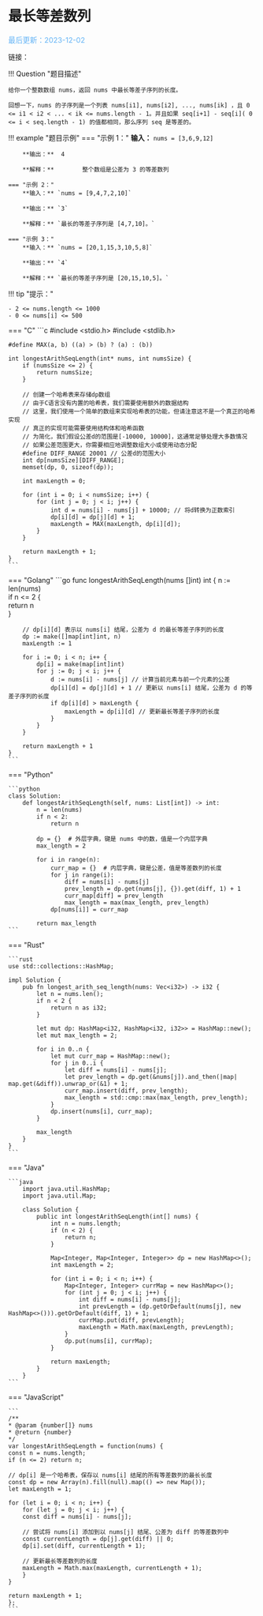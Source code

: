 # 最长等差数列

<span style="color:rgb(100,180,246);font-size:11pt">最后更新：2023-12-02</span>

链接：

!!! Question "题目描述"

    给你一个整数数组 nums，返回 nums 中最长等差子序列的长度。

    回想一下，nums 的子序列是一个列表 nums[i1], nums[i2], ..., nums[ik] ，且 0 <= i1 < i2 < ... < ik <= nums.length - 1。并且如果 seq[i+1] - seq[i]( 0 <= i < seq.length - 1) 的值都相同，那么序列 seq 是等差的。

!!! example "题目示例"
    === "示例 1："
        **输入：** `nums = [3,6,9,12]`

        **输出：**  4

        **解释：**        整个数组是公差为 3 的等差数列
        
    === "示例 2："
        **输入：** `nums = [9,4,7,2,10]`

        **输出：** `3`

        **解释：** `最长的等差子序列是 [4,7,10]。`

    === "示例 3："
        **输入：** `nums = [20,1,15,3,10,5,8]`

        **输出：** `4`
        
        **解释：** `最长的等差子序列是 [20,15,10,5]。`

!!! tip "提示："

    - 2 <= nums.length <= 1000
    - 0 <= nums[i] <= 500


=== "C"
    ```c
    #include <stdio.h>
    #include <stdlib.h>

    #define MAX(a, b) ((a) > (b) ? (a) : (b))  
    
    int longestArithSeqLength(int* nums, int numsSize) {  
        if (numsSize <= 2) {  
            return numsSize;  
        }  
    
        // 创建一个哈希表来存储dp数组  
        // 由于C语言没有内置的哈希表，我们需要使用额外的数据结构  
        // 这里，我们使用一个简单的数组来实现哈希表的功能，但请注意这不是一个真正的哈希实现  
        // 真正的实现可能需要使用结构体和哈希函数  
        // 为简化，我们假设公差d的范围是[-10000, 10000]，这通常足够处理大多数情况  
        // 如果公差范围更大，你需要相应地调整数组大小或使用动态分配  
        #define DIFF_RANGE 20001 // 公差d的范围大小  
        int dp[numsSize][DIFF_RANGE];  
        memset(dp, 0, sizeof(dp));  
    
        int maxLength = 0;  
    
        for (int i = 0; i < numsSize; i++) {  
            for (int j = 0; j < i; j++) {  
                int d = nums[i] - nums[j] + 10000; // 将d转换为正数索引  
                dp[i][d] = dp[j][d] + 1;  
                maxLength = MAX(maxLength, dp[i][d]);  
            }  
        }  
    
        return maxLength + 1;  
    }
    ```

=== "Golang"
    ```go
    func longestArithSeqLength(nums []int) int {
        n := len(nums)  
        if n <= 2 {  
            return n  
        }
    
        // dp[i][d] 表示以 nums[i] 结尾，公差为 d 的最长等差子序列的长度  
        dp := make([]map[int]int, n)  
        maxLength := 1  
    
        for i := 0; i < n; i++ {
            dp[i] = make(map[int]int)  
            for j := 0; j < i; j++ {  
                d := nums[i] - nums[j] // 计算当前元素与前一个元素的公差  
                dp[i][d] = dp[j][d] + 1 // 更新以 nums[i] 结尾，公差为 d 的等差子序列的长度  
                if dp[i][d] > maxLength {  
                    maxLength = dp[i][d] // 更新最长等差子序列的长度  
                }  
            }  
        }  
    
        return maxLength + 1 
    }
    ```
=== "Python"

    ```python
    class Solution:
        def longestArithSeqLength(self, nums: List[int]) -> int: 
            n = len(nums)  
            if n < 2:  
                return n  
    
            dp = {}  # 外层字典，键是 nums 中的数，值是一个内层字典  
            max_length = 2  
    
            for i in range(n):  
                curr_map = {}  # 内层字典，键是公差，值是等差数列的长度  
                for j in range(i):  
                    diff = nums[i] - nums[j]  
                    prev_length = dp.get(nums[j], {}).get(diff, 1) + 1  
                    curr_map[diff] = prev_length  
                    max_length = max(max_length, prev_length)  
                dp[nums[i]] = curr_map  
    
            return max_length
    ```
=== "Rust"

    ```rust
    use std::collections::HashMap;

    impl Solution {
        pub fn longest_arith_seq_length(nums: Vec<i32>) -> i32 {
            let n = nums.len();  
            if n < 2 {  
                return n as i32;  
            }  
    
            let mut dp: HashMap<i32, HashMap<i32, i32>> = HashMap::new();  
            let mut max_length = 2;  
    
            for i in 0..n {  
                let mut curr_map = HashMap::new();  
                for j in 0..i {  
                    let diff = nums[i] - nums[j];  
                    let prev_length = dp.get(&nums[j]).and_then(|map| map.get(&diff)).unwrap_or(&1) + 1;  
                    curr_map.insert(diff, prev_length);  
                    max_length = std::cmp::max(max_length, prev_length);  
                }  
                dp.insert(nums[i], curr_map);  
            }  
    
            max_length  
        }
    }
    ```

=== "Java"

    ```java
        import java.util.HashMap;  
        import java.util.Map; 

        class Solution {
            public int longestArithSeqLength(int[] nums) {
                int n = nums.length;  
                if (n < 2) {  
                    return n;  
                }  
        
                Map<Integer, Map<Integer, Integer>> dp = new HashMap<>();  
                int maxLength = 2;  
        
                for (int i = 0; i < n; i++) {  
                    Map<Integer, Integer> currMap = new HashMap<>();  
                    for (int j = 0; j < i; j++) {  
                        int diff = nums[i] - nums[j];  
                        int prevLength = (dp.getOrDefault(nums[j], new HashMap<>())).getOrDefault(diff, 1) + 1;  
                        currMap.put(diff, prevLength);  
                        maxLength = Math.max(maxLength, prevLength);  
                    }  
                    dp.put(nums[i], currMap);  
                }  
        
                return maxLength;  
            }
        }
    ```

=== "JavaScript"

    ```
    /**  
    * @param {number[]} nums  
    * @return {number}  
    */  
    var longestArithSeqLength = function(nums) {  
    const n = nums.length;  
    if (n <= 2) return n;  
    
    // dp[i] 是一个哈希表，保存以 nums[i] 结尾的所有等差数列的最长长度  
    const dp = new Array(n).fill(null).map(() => new Map());  
    let maxLength = 1;  
    
    for (let i = 0; i < n; i++) {  
        for (let j = 0; j < i; j++) {  
        const diff = nums[i] - nums[j];  
    
        // 尝试将 nums[i] 添加到以 nums[j] 结尾、公差为 diff 的等差数列中  
        const currentLength = dp[j].get(diff) || 0;  
        dp[i].set(diff, currentLength + 1);  
    
        // 更新最长等差数列的长度  
        maxLength = Math.max(maxLength, currentLength + 1);  
        }  
    }  
    
    return maxLength + 1;  
    }; 
    ```